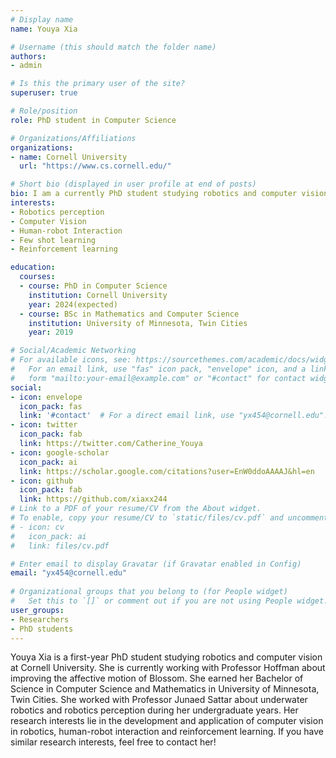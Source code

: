 ```yaml
---
# Display name
name: Youya Xia

# Username (this should match the folder name)
authors:
- admin

# Is this the primary user of the site?
superuser: true

# Role/position
role: PhD student in Computer Science

# Organizations/Affiliations
organizations:
- name: Cornell University
  url: "https://www.cs.cornell.edu/"

# Short bio (displayed in user profile at end of posts)
bio: I am a currently PhD student studying robotics and computer vision at Cornell University. I am currently working with Professor Hoffman in the Blossoam and ShadowSense Project. I earned my Bachelor of Science in Computer Science and Mathematics in University of Minnesota, Twin Cities. My research interests lie in the development and application of computer vision in robotics, human-robot interaction and reinforcement learning. 
interests:
- Robotics perception
- Computer Vision
- Human-robot Interaction
- Few shot learning
- Reinforcement learning

education:
  courses:
  - course: PhD in Computer Science
    institution: Cornell University
    year: 2024(expected)
  - course: BSc in Mathematics and Computer Science
    institution: University of Minnesota, Twin Cities
    year: 2019

# Social/Academic Networking
# For available icons, see: https://sourcethemes.com/academic/docs/widgets/#icons
#   For an email link, use "fas" icon pack, "envelope" icon, and a link in the
#   form "mailto:your-email@example.com" or "#contact" for contact widget.
social:
- icon: envelope
  icon_pack: fas
  link: '#contact'  # For a direct email link, use "yx454@cornell.edu".
- icon: twitter
  icon_pack: fab
  link: https://twitter.com/Catherine_Youya
- icon: google-scholar
  icon_pack: ai
  link: https://scholar.google.com/citations?user=EnW0ddoAAAAJ&hl=en
- icon: github
  icon_pack: fab
  link: https://github.com/xiaxx244
# Link to a PDF of your resume/CV from the About widget.
# To enable, copy your resume/CV to `static/files/cv.pdf` and uncomment the lines below.  
# - icon: cv
#   icon_pack: ai
#   link: files/cv.pdf

# Enter email to display Gravatar (if Gravatar enabled in Config)
email: "yx454@cornell.edu"
  
# Organizational groups that you belong to (for People widget)
#   Set this to `[]` or comment out if you are not using People widget.  
user_groups:
- Researchers
- PhD students
---
```


Youya Xia is a first-year PhD student studying robotics and computer vision at Cornell University. She is currently working with Professor Hoffman about
improving the affective motion of Blossom. She earned her Bachelor of Science in Computer Science and Mathematics in University of Minnesota, Twin Cities. She worked with Professor Junaed Sattar about underwater robotics and robotics perception during her undergraduate years. Her research interests lie in the development and application of computer vision in robotics, human-robot interaction and reinforcement learning. If you have similar research interests, feel free to contact her!
